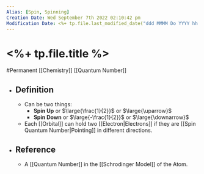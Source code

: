 ```yaml
---
Alias: [Spin, Spinning]
Creation Date: Wed September 7th 2022 02:10:42 pm 
Modification Date: <%+ tp.file.last_modified_date("ddd MMMM Do YYYY hh:mm:ss a") %>
---
```

# <%+ tp.file.title %>
#Permanent [[Chemistry]] [[Quantum Number]]

- ## Definition
	- Can be two things:
		- **Spin Up** or $\large{\frac{1}{2}}$ or $\large{\uparrow}$
		- **Spin Down** or $\large{-\frac{1}{2}}$ or $\large{\downarrow}$
	- Each [[Orbital]] can hold two [[Electron|Electrons]] if they are [[Spin Quantum Number|Pointing]] in different directions.
- ## Reference
	- A [[Quantum Number]] in the [[Schrodinger Model]] of the Atom.